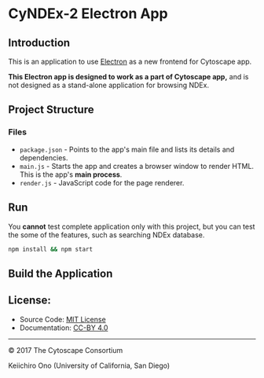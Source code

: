 # CyNDEx-2 Electron App

## Introduction
This is an application to use [Electron](http://electron.atom.io/) as a new frontend for Cytoscape app.

**This Electron app is designed to work as a part of Cytoscape app,** and is not designed as a stand-alone application for browsing NDEx.

## Project Structure

### Files
- `package.json` - Points to the app's main file and lists its details and dependencies.
- `main.js` - Starts the app and creates a browser window to render HTML. This is the app's **main process**.
- `render.js` - JavaScript code for the page renderer.

## Run
You **cannot** test complete application only with this project, but you can test the some of the features, such as searching NDEx database.

```bash
npm install && npm start
```

## Build the Application


## License:
* Source Code: [MIT License](https://opensource.org/licenses/MIT)
* Documentation: [CC-BY 4.0](https://creativecommons.org/licenses/by/4.0/)

----
&copy; 2017 The Cytoscape Consortium

Keiichiro Ono (University of California, San Diego)

